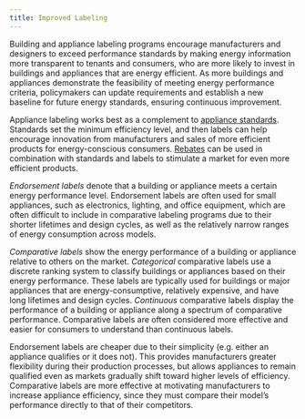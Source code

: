 ```yaml
---
title: Improved Labeling
---
```

Building and appliance labeling programs encourage manufacturers and designers to exceed performance standards by making energy information more transparent to tenants and consumers, who are more likely to invest in buildings and appliances that are energy efficient.  As more buildings and appliances demonstrate the feasibility of meeting energy performance criteria, policymakers can update requirements and establish a new baseline for future energy standards, ensuring continuous improvement.

Appliance labeling works best as a complement to [appliance standards](building-energy-efficiency-standards).  Standards set the minimum efficiency level, and then labels can help encourage innovation from manufacturers and sales of more efficient products for energy-conscious consumers.  [Rebates](rebate-for-efficient-products) can be used in combination with standards and labels to stimulate a market for even more efficient products.

*Endorsement labels* denote that a building or appliance meets a certain energy performance level.  Endorsement labels are often used for small appliances, such as electronics, lighting, and office equipment, which are often difficult to include in comparative labeling programs due to their shorter lifetimes and design cycles, as well as the relatively narrow ranges of energy consumption across models.

*Comparative labels* show the energy performance of a building or appliance relative to others on the market.  *Categorical* comparative labels use a discrete ranking system to classify buildings or appliances based on their energy performance.  These labels are typically used for buildings or major appliances that are energy-consumptive, relatively expensive, and have long lifetimes and design cycles.  *Continuous* comparative labels display the performance of a building or appliance along a spectrum of comparative performance.  Comparative labels are often considered more effective and easier for consumers to understand than continuous labels.

Endorsement labels are cheaper due to their simplicity (e.g. either an appliance qualifies or it does not).  This provides manufacturers greater flexibility during their production processes, but allows appliances to remain qualified even as markets gradually shift toward higher levels of efficiency.  Comparative labels are more effective at motivating manufacturers to increase appliance efficiency, since they must compare their model’s performance directly to that of their competitors.

